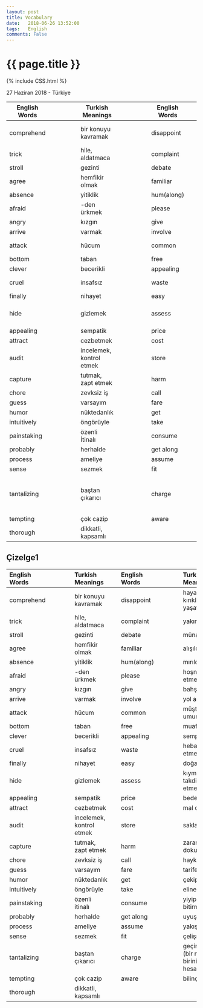 ```yaml
---
layout: post
title: Vocabulary
date:   2018-06-26 13:52:00
tags:   English
comments: False
---
```


{{ page.title }}
================
{% include CSS.html %}

<p class="meta">27 Haziran 2018 - Türkiye</p>


| English Words |   |   |  |   | Turkish Meanings          |   |  |  |  |  | English Words |   |   |  |   | Turkish Meanings                                  |
|---------------|---|---|--|---|---------------------------|---|--|--|--|--|---------------|---|---|--|---|---------------------------------------------------|
| comprehend    |   |   |  |   | bir konuyu kavramak       |   |  |  |  |  | disappoint    |   |   |  |   | hayal kırıklığı yaşatmak                          |
| trick         |   |   |  |   | hile, aldatmaca           |   |  |  |  |  | complaint     |   |   |  |   | yakınma                                           |
| stroll        |   |   |  |   | gezinti                   |   |  |  |  |  | debate        |   |   |  |   | münazara                                          |
| agree         |   |   |  |   | hemfikir olmak            |   |  |  |  |  | familiar      |   |   |  |   | alışıldık                                         |
| absence       |   |   |  |   | yitiklik                  |   |  |  |  |  | hum(along)    |   |   |  |   | mırıldanmak                                       |
| afraid        |   |   |  |   | -den ürkmek               |   |  |  |  |  | please        |   |   |  |   | hoşnut etmek                                      |
| angry         |   |   |  |   | kızgın                    |   |  |  |  |  | give          |   |   |  |   | bahşetmek                                         |
| arrive        |   |   |  |   | varmak                    |   |  |  |  |  | involve       |   |   |  |   | yol açmak                                         |
| attack        |   |   |  |   | hücum                     |   |  |  |  |  | common        |   |   |  |   | müşterek umumi	                              |
| bottom        |   |   |  |   | taban                     |   |  |  |  |  | free          |   |   |  |   | muaf                                              |
| clever        |   |   |  |   | becerikli                 |   |  |  |  |  | appealing     |   |   |  |   | sempatik                                          |
| cruel         |   |   |  |   | insafsız                  |   |  |  |  |  | waste         |   |   |  |   | heba etmek, atık                                  |
| finally       |   |   |  |   | nihayet                   |   |  |  |  |  | easy          |   |   |  |   | doğal                                             |
| hide          |   |   |  |   | gizlemek                  |   |  |  |  |  | assess        |   |   |  |   | kıymet takdir etmek                               |
| appealing     |   |   |  |   | sempatik                  |   |  |  |  |  | price         |   |   |  |   | bedel, eder                                       |
| attract       |   |   |  |   | cezbetmek                 |   |  |  |  |  | cost          |   |   |  |   | mal olmak                                         |
| audit         |   |   |  |   | incelemek, kontrol etmek  |   |  |  |  |  | store         |   |   |  |   | saklama                                           |
| capture       |   |   |  |   | tutmak, zapt etmek        |   |  |  |  |  | harm          |   |   |  |   | zararı dokunmak                                   |
| chore         |   |   |  |   | zevksiz iş                |   |  |  |  |  | call          |   |   |  |   | haykırmak                                         |
| guess         |   |   |  |   | varsayım                  |   |  |  |  |  | fare          |   |   |  |   | tarife                                            | 
| humor         |   |   |  |   | nüktedanlık               |   |  |  |  |  | get           |   |   |  |   | çekip almak                                       | 
| intuitively   |   |   |  |   | öngörüyle                 |   |  |  |  |  | take          |   |   |  |   | eline almak                                       | 
| painstaking   |   |   |  |   | özenli İtinalı            |   |  |  |  |  | consume       |   |   |  |   | yiyip bitirmek                                    | 
| probably      |   |   |  |   | herhalde                  |   |  |  |  |  | get along     |   |   |  |   | uyuşmak                                           | 
| process       |   |   |  |   | ameliye                   |   |  |  |  |  | assume        |   |   |  |   | yakıştırmak                                       | 
| sense         |   |   |  |   | sezmek                    |   |  |  |  |  | fit           |   |   |  |   | çelişmemek                                        | 
| tantalizing   |   |   |  |   | baştan çıkarıcı           |   |  |  |  |  | charge        |   |   |  |   | geçirmek (bir masrafı birinin hesabına) bilinçli  | 
| tempting      |   |   |  |   | çok cazip                 |   |  |  |  |  | aware         |   |   |  |   |                                                   | 
| thorough      |   |   |  |   | dikkatli, kapsamlı        |   |  |  |  |  |               |   |   |  |   |                                                   | 


## Çizelge1
| English Words |   |   |   | Turkish Meanings         |   | English Words |   |   |   | Turkish Meanings                        |
|:--------------|:--|:--|:--|:-------------------------|:--|:--------------|:--|:--|:--|:----------------------------------------|
| comprehend    |   |   |   | bir konuyu kavramak      |   | disappoint    |   |   |   | hayal kırıklığı yaşatmak                |
| trick         |   |   |   | hile, aldatmaca          |   | complaint     |   |   |   | yakınma                                 |
| stroll        |   |   |   | gezinti                  |   | debate        |   |   |   | münazara                                |
| agree         |   |   |   | hemfikir olmak           |   | familiar      |   |   |   | alışıldık                               |
| absence       |   |   |   | yitiklik                 |   | hum(along)    |   |   |   | mırıldanmak                             |
| afraid        |   |   |   | -den ürkmek              |   | please        |   |   |   | hoşnut etmek                            |
| angry         |   |   |   | kızgın                   |   | give          |   |   |   | bahşetmek                               |
| arrive        |   |   |   | varmak                   |   | involve       |   |   |   | yol açmak                               |
| attack        |   |   |   | hücum                    |   | common        |   |   |   | müşterek umumi                          |
| bottom        |   |   |   | taban                    |   | free          |   |   |   | muaf                                    |
| clever        |   |   |   | becerikli                |   | appealing     |   |   |   | sempatik                                |
| cruel         |   |   |   | insafsız                 |   | waste         |   |   |   | heba etmek, atık                        |
| finally       |   |   |   | nihayet                  |   | easy          |   |   |   | doğal                                   |
| hide          |   |   |   | gizlemek                 |   | assess        |   |   |   | kıymet takdir etmek                     |
| appealing     |   |   |   | sempatik                 |   | price         |   |   |   | bedel, eder                             |
| attract       |   |   |   | cezbetmek                |   | cost          |   |   |   | mal olmak                               |
| audit         |   |   |   | incelemek, kontrol etmek |   | store         |   |   |   | saklama                                 |
| capture       |   |   |   | tutmak, zapt etmek       |   | harm          |   |   |   | zararı dokunmak                         |
| chore         |   |   |   | zevksiz iş               |   | call          |   |   |   | haykırmak                               |
| guess         |   |   |   | varsayım                 |   | fare          |   |   |   | tarife                                  |
| humor         |   |   |   | nüktedanlık              |   | get           |   |   |   | çekip almak                             |
| intuitively   |   |   |   | öngörüyle                |   | take          |   |   |   | eline almak                             |
| painstaking   |   |   |   | özenli itinalı           |   | consume       |   |   |   | yiyip bitirmek                          |
| probably      |   |   |   | herhalde                 |   | get along     |   |   |   | uyuşmak                                 |
| process       |   |   |   | ameliye                  |   | assume        |   |   |   | yakıştırmak                             |
| sense         |   |   |   | sezmek                   |   | fit           |   |   |   | çelişmemek                              |
| tantalizing   |   |   |   | baştan çıkarıcı          |   | charge        |   |   |   | geçirmek (bir masrafı birinin hesabına) |
| tempting      |   |   |   | çok cazip                |   | aware         |   |   |   | bilinçli                                |
| thorough      |   |   |   | dikkatli, kapsamlı       |   |               |   |   |   |                                         |

~~~
~~~
